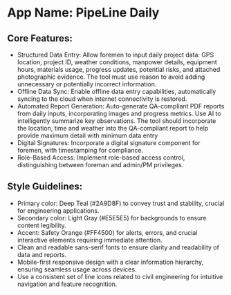 # **App Name**: PipeLine Daily

## Core Features:

- Structured Data Entry: Allow foremen to input daily project data: GPS location, project ID, weather conditions, manpower details, equipment hours, materials usage, progress updates, potential risks, and attached photographic evidence. The tool must use reason to avoid adding unnecessary or potentially incorrect information.
- Offline Data Sync: Enable offline data entry capabilities, automatically syncing to the cloud when internet connectivity is restored.
- Automated Report Generation: Auto-generate QA-compliant PDF reports from daily inputs, incorporating images and progress metrics. Use AI to intelligently summarize key observations. The tool should incorporate the location, time and weather into the QA-compliant report to help provide maximum detail with minimum data entry
- Digital Signatures: Incorporate a digital signature component for foremen, with timestamping for compliance.
- Role-Based Access: Implement role-based access control, distinguishing between foreman and admin/PM privileges.

## Style Guidelines:

- Primary color: Deep Teal (#2A9D8F) to convey trust and stability, crucial for engineering applications.
- Secondary color: Light Gray (#E5E5E5) for backgrounds to ensure content legibility.
- Accent: Safety Orange (#FF4500) for alerts, errors, and crucial interactive elements requiring immediate attention.
- Clean and readable sans-serif fonts to ensure clarity and readability of data and reports.
- Mobile-first responsive design with a clear information hierarchy, ensuring seamless usage across devices.
- Use a consistent set of line icons related to civil engineering for intuitive navigation and feature recognition.